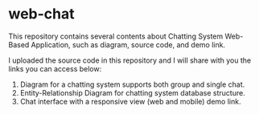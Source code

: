 # web-chat
This repository contains several contents about Chatting System Web-Based Application, such as diagram, source code, and demo link.

I uploaded the source code in this repository and I will share with you the links you can access below:
  1. Diagram for a chatting system supports both group and single chat.
  2. Entity-Relationship Diagram for chatting system database structure.
  3. Chat interface with a responsive view (web and mobile) demo link.


